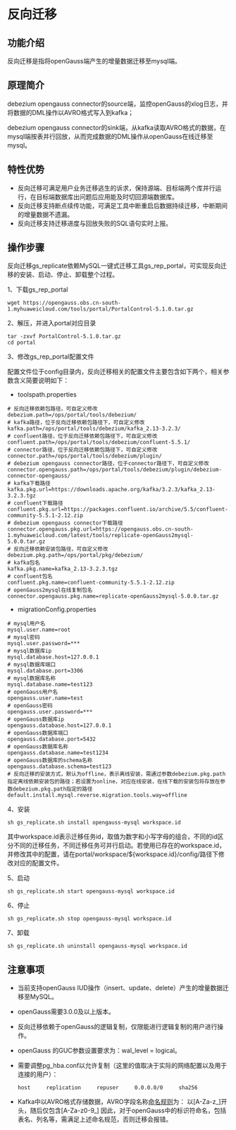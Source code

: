 # 反向迁移

## 功能介绍<a name="section2900185110452"></a>

反向迁移是指将openGauss端产生的增量数据迁移至mysql端。

## 原理简介<a name="section18226518464"></a>

debezium opengauss connector的source端，监控openGauss的xlog日志，并将数据的DML操作以AVRO格式写入到kafka；

debezium opengauss connector的sink端，从kafka读取AVRO格式的数据，在mysql端按表并行回放，从而完成数据的DML操作从openGauss在线迁移至mysql。

## 特性优势<a name="section89821242155416"></a>

- 反向迁移可满足用户业务迁移逃生的诉求，保持源端、目标端两个库并行运行，在目标端数据库出问题后应用能及时切回源端数据库。
- 反向迁移支持断点续传功能，可满足工具中断重启后数据持续迁移，中断期间的增量数据不遗漏。
- 反向迁移支持迁移进度与回放失败的SQL语句实时上报。

## 操作步骤<a name="section024513334448"></a>

反向迁移gs_replicate依赖MySQL一键式迁移工具gs_rep_portal，可实现反向迁移的安装、启动、停止、卸载整个过程。

1、下载gs_rep_portal

```
wget https://opengauss.obs.cn-south-1.myhuaweicloud.com/tools/portal/PortalControl-5.1.0.tar.gz
```
2、解压，并进入portal对应目录

```
tar -zxvf PortalControl-5.1.0.tar.gz
cd portal
```

3、修改gs_rep_portal配置文件

配置文件位于config目录内，反向迁移相关的配置文件主要包含如下两个，相关参数含义简要说明如下：

  - toolspath.properties

```
# 反向迁移依赖包路径，可自定义修改
debezium.path=/ops/portal/tools/debezium/
# kafka路径，位于反向迁移依赖包路径下，可自定义修改
kafka.path=/ops/portal/tools/debezium/kafka_2.13-3.2.3/
# confluent路径，位于反向迁移依赖包路径下，可自定义修改
confluent.path=/ops/portal/tools/debezium/confluent-5.5.1/
# connector路径，位于反向迁移依赖包路径下，可自定义修改
connector.path=/ops/portal/tools/debezium/plugin/
# debezium opengauss connector路径，位于connector路径下，可自定义修改
connector.opengauss.path=/ops/portal/tools/debezium/plugin/debezium-connector-opengauss/
# kafka下载路径
kafka.pkg.url=https://downloads.apache.org/kafka/3.2.3/kafka_2.13-3.2.3.tgz
# confluent下载路径
confluent.pkg.url=https://packages.confluent.io/archive/5.5/confluent-community-5.5.1-2.12.zip
# debezium opengauss connector下载路径
connector.opengauss.pkg.url=https://opengauss.obs.cn-south-1.myhuaweicloud.com/latest/tools/replicate-openGauss2mysql-5.0.0.tar.gz
# 反向迁移依赖安装包路径，可自定义修改
debezium.pkg.path=/ops/portal/pkg/debezium/
# kafka包名
kafka.pkg.name=kafka_2.13-3.2.3.tgz
# confluent包名
confluent.pkg.name=confluent-community-5.5.1-2.12.zip
# openGauss2mysql在线复制包名
connector.opengauss.pkg.name=replicate-openGauss2mysql-5.0.0.tar.gz
```

  - migrationConfig.properties

```
# mysql用户名
mysql.user.name=root
# mysql密码
mysql.user.password=***
# mysql数据库ip
mysql.database.host=127.0.0.1
# mysql数据库端口
mysql.database.port=3306
# mysql数据库名称
mysql.database.name=test123
# openGauss用户名
opengauss.user.name=test
# openGauss密码
opengauss.user.password=***
# openGauss数据库ip
opengauss.database.host=127.0.0.1
# openGauss数据库端口
opengauss.database.port=5432
# openGauss数据库名称
opengauss.database.name=test1234
# openGauss数据库的schema名称
opengauss.database.schema=test123
# 反向迁移的安装方式，默认为offline，表示离线安装，需通过参数debezium.pkg.path指定离线依赖安装包的路径；若设置为online，对应在线安装，在线下载的安装包将存放在参数debezium.pkg.path指定的路径
default.install.mysql.reverse.migration.tools.way=offline
```

4、安装

```
sh gs_replicate.sh install opengauss-mysql workspace.id
```

其中workspace.id表示迁移任务id，取值为数字和小写字母的组合，不同的id区分不同的迁移任务，不同迁移任务可并行启动。若使用已存在的workspace.id，并修改其中的配置，请在portal/workspace/${workspace.id}/config/路径下修改对应的配置文件。

5、启动

  ```
  sh gs_replicate.sh start opengauss-mysql workspace.id
  ```

6、停止

  ```
  sh gs_replicate.sh stop opengauss-mysql workspace.id
  ```

7、卸载

  ```
  sh gs_replicate.sh uninstall opengauss-mysql workspace.id
  ```

## 注意事项<a name="section147831546105511"></a>

- 当前支持openGauss IUD操作（insert、update、delete）产生的增量数据迁移至MySQL。

- openGauss需要3.0.0及以上版本。

- 反向迁移依赖于openGauss的逻辑复制，仅限能进行逻辑复制的用户进行操作。

- openGauss 的GUC参数设置要求为：wal_level = logical。

- 需要调整pg_hba.conf以允许复制（这里的值取决于实际的网络配置以及用于连接的用户）：

  ```
  host     replication     repuser     0.0.0.0/0     sha256
  ```

- Kafka中以AVRO格式存储数据，AVRO字段名称[命名规则](https://gitee.com/link?target=https%3A%2F%2Favro.apache.org%2Fdocs%2F1.11.1%2Fspecification%2F%23names)为：
以[A-Za-z_]开头，随后仅包含[A-Za-z0-9_]
因此，对于openGauss中的标识符命名，包括表名、列名等，需满足上述命名规范，否则迁移会报错。

